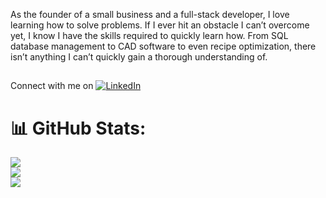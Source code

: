 As the founder of a small business and a full-stack developer, I love learning how to solve problems. If I ever hit an obstacle I can’t overcome yet, I know I have the skills required to quickly learn how. From SQL database management to CAD software to even recipe optimization, there isn’t anything I can’t quickly gain a thorough understanding of.

##
Connect with me on [![LinkedIn](https://img.shields.io/badge/LinkedIn-%230077B5.svg?logo=linkedin&logoColor=white)](https://www.linkedin.com/in/michael-grimley/)

# 📊 GitHub Stats:
![](https://github-readme-stats.vercel.app/api?username=mGrimley&theme=cobalt&hide_border=true&include_all_commits=false&count_private=false&hide=stars)<br/>
![](https://github-readme-streak-stats.herokuapp.com/?user=mGrimley&theme=radical&hide_border=true)<br/>
![](https://github-readme-stats.vercel.app/api/top-langs/?username=mGrimley&theme=cobalt&hide_border=true&include_all_commits=false&count_private=false&layout=compact)
